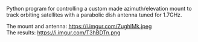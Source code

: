 Python program for controlling a custom made azimuth/elevation mount to track orbiting satellites with a parabolic dish antenna tuned for 1.7GHz.

The mount and antenna: https://i.imgur.com/ZughIMk.jpeg<br>
The results: https://i.imgur.com/T3hBDTn.png
